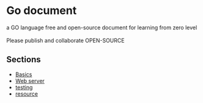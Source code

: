 # Go document

a GO language free and open-source document for learning from zero level
<br >
</br>
Please publish and collaborate OPEN-SOURCE

## Sections

- [Basics](https://github.com/ErfiDev/go-document/tree/master/Basics)
- [Web server](https://github.com/ErfiDev/go-document/tree/master/web-server)
- [testing](https://github.com/ErfiDev/go-document/tree/master/testing)
- [resource](https://github.com/ErfiDev/go-document/tree/master/resource)
